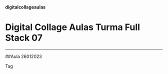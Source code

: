 #### digitalcollageaulas



# Digital Collage Aulas Turma Full Stack 07

<hr>

##Aula 26012023

Tag <Script> Pesquisar do MDM 

Alt + para cima ou Alt + para baixo

dica site hora de codar

<hr>

##Aula 19012023

app JS

alert('texto para aparecer');


onEvent("buttonCart", "click", function () {

escolha.sj




<hr>

##Aula 17012023

	
https://developer.mozilla.org/en-US/docs/Web/JavaScript/Reference/Global_Objects/Array/push

	[ ] 	.push
		.shift
		.pop
		.unshit


https://gitpod.io/#/https://github.com/dcTeam7/PizzaMaker
https://gitpod.io/#/https://github.com/emidiocom/PizzaMaker

Manual do Código


codepen


<hr>
9
​
10
##Aula 12012023
11
​
7

` turma fs07
`.charCodeAt(0)

*** Dica o Index começa em 0 Zero


Dica de Senha 12ç"1'

\  --> Caracter de Escape

\n --> Quebra de Linha


var A = ' String '
var B = " String "
var C = ` String `   --> Não tem quebra de linha "Poder usar para String Template"

*SQL Injection


Primitivo ==> String == Valor
Não pode alterar


Complexo ==> Array == Referencia
Pode Alterar


nome = 'Fabrício'.split('');

nome = nome.join('');


https://sayhello.so/
https://phind.com/ 
​




<hr>

##Aula 10012023

C = ` ${C} String `;

C = C + `String`;



var = template = `

<h1> </h1>
<section>
<p>
<label> Profissão: </label>




Usar o Console
Nome link Git e-mail


var nome = "Emídio Neto";
var email = "emidio.com@gmail.com";
var linkedin = "https://www.linkedin.com/in/em%C3%ADdio-neto-03680522/";
var github = "https://github.com/emidiocom";

var template = `

<h1> ${nome} </h1>
<section>
<p>
    <label> e-Mail.....: </label>
    <span> ${email} </span>
</p>
<p>
    <label> Linkedin...: </label>
    <span> ${linkedin} </span>
</p>
<p>
    <label> GitHub....: </label>
    <span> ${github} </span>
</p>
</section>
`;

Para testar usar o comando 

console.info(template)
document.write(template)



react.email



<hr>

##Aula 20122022

kahoot --> Dica de Programa para espelhamento de tela.


chatGPT 
chat.open.ai.com


Prefect carregar as imagens sem aparecer


<html>
  <head>
    <title>Feliz Aniversário, Professor Abraão Alves!</title>
  </head>
  <body>
    <h1>Feliz Aniversário, Professor Abraão Alves!</h1>
    <p>Que este dia seja muito especial para você e que todos os seus sonhos se realizem.</p>
    <p>Que o seu aniversário seja tudo de bom e que toda a sua vida seja repleta de alegrias e realizações.</p>
  </body>
</html>




https://chat.openai.com/

https://gitpod.io/#/https://github.com/dcTeam7/Course 


https://notepade.web.app/?pcbarbosa

<hr>

##Aula 15122022


<hr>

##Aula 13122022 

-> Sequenciamento
-> Eventos
-> Condicionais
-> Funções
-> Expressões Logicas
-> Variaveis

By Mikael https://notepade.web.app/markdown/?dcteam7

Criar intimidade para poder saber como usar cada coisa.
(CODE.org)

- Sequenciamento;
- Eventos;
- Condicionais;
- Funções;
- Expressões Lógicas;
- Variáveis;

Criar um aplicativo (MONTADOR DE PIZZA) pelo code.org;

*Obs*: A variável é um elemento/identificador que armazena dados de código (funções) para chamá-la no momento oportuno, evitando usar muitas linhas de código.

*ATENÇÃO*: Terminar o CODE.org completo, até o módulo de variáveis, para a próxima aula.

n.discordapp.com/attachments/1014953685379453019/1050397527205232680/9C7CBE01-0081-4F52-AAC6-69A2DFF4E73B.jpg)



<hr>


##Aula 08122022

Quero uma carreira de desenvolvedor de software de sucesso, para isso devo estudar,
praticar e contruir um bom netword, não trabalhando em empresas sem tecnologia
ou construindo meu prprio caminho/empresa de tecnologia.


IF (  SUCESSO ()  )


ELSE

AND = &&
OR = ||
NOT = !



estudar AND
praticar AND
networdk AND
trabalhar AND
NOT empresas s tec  
OU minha emp tecno

E & P & N & T & ( ! S || M ) = TRUE | FALSE

Tabela Verdade


By Mikael https://notepade.web.app/markdown/?dcteam7

### Inputs e Outputs

AND - E (&) - Se houver algum F p resultado vai ser F
OR - OU (||) - Se houver algum V o resultado será V
NOT - NÃO (!) - 

"Quero uma carreira de desenvolvedor de software de sucesso, para isso, devo praticar, estudar e construir um bom network, não trabalhando em empresas sem tecnologia ou construindo meu próprio caminho /empresa de tecnologia."

if (sucesso())
else

(A condição é sempre veradeiro ou falso)

E - estudar AND
P - praticar AND
N - network AND
S - NOT empresas s/ teC
M - OU empreender em tec

E & P & N & T & (!S || M)=    (TRUE OR FALSE)


A - Praticar
B - Trabalhar

A AND B = 
A AND A = 
A AND (NOT B) = 



### TABELA VERDADE

[01](https://static.todamateria.com.br/upload/ta/be/tabelaverdadeconectivo1-cke.jpg)

[02](http://www.dpi.inpe.br/~carlos/Academicos/Cursos/ArqComp/3-2.jpg)



### EXERCICIOS DE RACIOCÍNIO LÓGICO

[01](https://www.todamateria.com.br/raciocinio-logico-exercicios)

[02](https://www.novaconcursos.com.br/portal/artigos/questao-raciocinio-logico-para-concursos)



### FUNÇÕES
Criar códigos dividindo em funções menores
Ver LESSON 21 Step 12 do code.org

[Foto](https://cd


<hr>

##Aula 06122022



Linha de comando que trava o Processador.

while (true) {

 console.loy ("opa")
}




Function hasLettuce()

colocar as peguntas para que a função possa testar a condição de passsar ou não a função.


Pesquisar sobre UML


Estrutura para conectar expressão logica 

e
OU
não

https://abraaoalves.github.io/caraacara/

https://notepade.web.app/?abraao

<hr>

##Aula 01122022

Livro Agile Principles, Patterns and Practices in C#

<hr>

##Aula 29112022

webdesign
javascript
front end 
node js



Pratica -> Intimidade -> Curiosidade -> Reflexão -> Compreensão -> Pratica


Inspecionar
Console
windows.addEventListener
body.addEventListener

codepen.io  fazer comandos em teste

html
<button onclick="clickBehavior()">Click me</button>

JS
let count=0
funcition clickBehavior(){
console.log("request " + (++count))
}



<hr>


##Aula 24112022


Todos os comandos no JavaScript tem que ser declarados.

Tarefas para proxima aula code.org 2022 -> 9


<hr>


##Aula 22112022


add Event Listener  estudar para ajudar na questao de eventos do site.

studio.code.org/prjetos  

23 12
02 01


<hr>


##Aula 17112022



 

------------------------------------------------

Emídio Neto: emidio.com@gmail.com  
id: 94445895
is_signed_in: true
is_verified_instructor: false
mute_music: false
short_name: "Emídio"
under_13: false
user_type: "student"
username: "em_dio580"

------------------------------------------------


https://studio.code.org/s/express-2022

- Sequenciamento
- Depuração
- Eventos
- Loops - NESTED
- Condicionais
- Funções
- Variables


<hr>

##Aula 14112022 

git config user.name


beta.sayhello.so



https://beta.sayhello.so/search?q=create%20file%20linux

mkdir nome da Pasta
cd nome da Pasta
git clone "endereço"

https://github.com/dcTeam7/Course.git



[safe]
        directory = *
[push]
        default = simple
[alias]
        lg = log --color --graph --pretty=format:'%Cred%h%Creset -%C(yellow)%d%Creset %s %Cgreen(%cr) %C(bold blue)<%an>%Creset' --abbrev-commit
[credential]
        helper = /usr/bin/gp credential-helper
[user]
        name = Emídio Neto
        email = emidio.com@gmail.com


<hr>

##Aula 10112022

Zeno Rocha zenorocha.com


git-scm.com/download

feature  WSL

$ wsl --update


#from Microsoft Store
#install ubuntu
#from terminal


$wsl

i5 > Ubuntu 22
i3 < Ubuntu 18

<hr>

## Aula 08112022

Comandos no GIT
GIT ST

Create a branch


Commits é um registro no banco de dados do Git pode ser alteração, mudanças, etc em qualquer projeto.

Criar Pull Request

Descrição

Close #"numero da iusse"

Maria Css Alicides Queiroz

Git hub Quiz

Fabio Akita Dicas youtube GitHub


<hr>

## Aula 03112022

O Cenventional Commits: Tema para melhor no Git Pull Request

https://gitpod.io/#/https://github.com/dcTeam7/Course    ---> atalho para o Gitpod.io       


Comandos no terminal do Gitpod.io

git checkout origin/Mikael
git checkout main
git status

Criar um brant TEMP
git pull origin main
git pull origin/main

Voltar para main

git /workspace/Course (main) $ git pull --rebase origin
git rebase --continue

sayhello.so
stackoverflow

<hr>

## Aula 01112022

Quando mais detalhado no commit e melhor para o entendimento.
conventional commits  --> Padrao fazer um melhor commit no GitHub

Codigo de conduta para um melhor pull request


Comando para fechar a 

Closes #numero da pull request

<hr>

## Aula 27102022

Passar desse desafio com apenas 3 blocos: 
https://studio.code.org/s/pre-express-2022/lessons/9/levels/8


Passar desse desafio com apenas 2 blocos de azuis na solucao 
https://studio.code.org/s/pre-express-2022/lessons/4/levels/11



CAIO E RENAN
https://meet.google.com/igh-fmeq-syi


By JoelLacerda — Ontem às 10:12
Aula 27/10

Baseado na sua issue de fundamentos (https://github.com/dcTeam7/Course/issues/), criar uma nova issue com o prefixo "Markdown: [mesmo nome da issue original]". Não esquecer de se atribuir a tarefa e colocar como milestone 2.0.0.

No texto da nova issue, colocar "Relacionado com a issue #[número da issue original]"Na aba development da nova issue, criar uma nova branch com o nome da issue (ex: 31-markdown-devtools).

Quando acessar o gitpod desse repositório, não esquecer de trocar a branch para fazer as alterações. LEMBRAR DE CRIAR A PASTA "markdown" dentro da pasta "examples". Dentro dela, criar um arquivo .md com o conteúdo da issue original. Quando fizer as alterações, dar commit e sincronizar as mudanças. 

Após, criar uma pull request baseado no seu commit, com o mesmo nome da issue e o número dela na descrição. Atribuir um revisor para fazer as revisões do código.

<hr>

## Aula 25102022

Git " salva a modificação dos projetos"  e ter todos os historicos do projeto e de todos os seus projetos no GitHub

titulo descrição
PullRequest from   Exemplo de titulo Feature: adcionando styles

Mais importante Base:main  <--- compare:"user que fez alteração"

reviewers --> que pode revisar
assignees --> normalmente quem criou

no comentario voce pode fazer o comentario
e se colocar com

'''suggestion

comando


'''


Close pull resquest  --> É para fazer o descarte da PullRequest


Merge pull resquest --> Manda para o main a PullRequest   Existe 3 formas   --Createa merge commint   --Squash and merge  --


<hr>

## Aula 18102022




< link href="./style.css" ---->  Carrega Primeiro

< styl e>          ----->   Carrega dentro do HTML
.parent {}

tag e < syle > dentro ----> Vai carregar conforme for abrindo o site



https://gitpod.io/#/https://github.com/dcTeam7/Course





codeinthedark.com.br

flexbox


HMTL da Aula 18102022 esta Comentado abaixo...

<hr>

## Aula 13102022

---githistory.xyz---

https://emidiocom.github.io/mypage/

https://github.githistory.xyz/emidiocom/mypage

mdn lan brazilian

<link href="styles.css" rel="stylesheet"/> *** Vai ser o primeiro a carregar.

tera vista filmes

web.dev / measure

vitormalencar
cjpatolio
luis felipe sousa
matheus albuquerque

wsl no wind

<hr>

## Aula 11102022

www.pexels.com   Para colocar imagens no site

html lang brasil

stack overflow


'''suggestion
<html lang="pt-BR">
'''

Não esquecer de colocar no comentario o @ e nome do usuario

landpage para navegar na mesma pagina

<hr>


## Aula 06102022


https://abraaoalves.github.io/photo-cat-app

https://abraaoalves.github.io/caraacara

https://pages.github.com/


https://gitpod.io/#/    ---> atalho para o Gitpod.io       

https://gitpod.io/#/https://github.com/emidiocom/CatPhoApp


Ctrl+Sfhit+V Atalho do prev para Markdown


glaucia86.github.io

https://emidiocom.github.io/CatPhoApp

https://www.cloudflare.com/pt-br/plans/zero-trust-services/#overview

universo narrado
fabio akita

<hr>

## Aula 04102022
Empresa do Abraao Beakyn

O que é inteligência? Issac Asimov

< mete r > tag

<hr>


## Aula 29092022
mdn web docs = ver comandos

< targe = "_blank" abrir em uma nova guia ></targe>

Visual Studio Code

https://code.org/

https://www.w3schools.com/html/

<hr>

## Aula 27092022

Lucas Saboia Referencia SRE

Linux

notepadweb.app

can i use .com

https://developer.mozilla.org/pt-BR/


https://notepade.web.app/?abraao

<hr>

## Aula 22092022

https://gitpod.io/#/

<hr>

## Aula 20092022

https://www.gohorsecertification.com.br/

https://scrumdefinitivo.com.br/

https://trello.com/invite/time7112/3d8d221272ffbc53006a285040f35874
notepade.web.app/?time7-invite



www.gravatar.com

https://drive.google.com/file/d/1CxG1kNiGTg2hMzYSMQLRDazwqSGDSSAM/view?usp=drivesdk

Kanban
https://1drv.ms/p/s!AhrUazXX1Wf4je8Xnt6jwCQzFdQsGg?e=4fLiNQ

link do discord 
https://discord.gg/SsmaU3EZ

meets
https://meet.google.com/rfi-mdgj-bav

freecodecamp.org

<hr>



<!--



![GIFDevbaner](https://user-images.githubusercontent.com/78033319/192938934-50d6b48b-81c7-485c-b4cb-5d284cd9a0a7.gif) -->


![backgroundsurveyform](https://user-images.githubusercontent.com/78033319/196047142-1a32f311-9c54-4559-bc3d-0fc76fbc49f1.jpg)

<hr>


<hr>





<!--

![cafemenu](https://user-images.githubusercontent.com/78033319/194925246-15544370-013b-4b9c-b744-d3c9bb36484a.jpg)
![capphotoapp](https://user-images.githubusercontent.com/78033319/194925271-72ff25dc-ea12-4eeb-b35c-634626144025.jpg)
![coloredmarkes](https://user-images.githubusercontent.com/78033319/194925310-7cdd7406-f56b-44a3-aaf3-69adf0587053.jpeg)





29/09/2022 - [**Digital College**](https://digitalcollege.com.br/formacao-full-stack/) 




- Student Developer Full Stack - Fortaleza - CE - Brazil [<img alt="Coding Gif" src="https://media2.giphy.com/media/du3J3cXyzhj75IOgvA/giphy.gif?cid=790b76118849e7b024333f0377101b6f9d71150022128261&rid=giphy.gif&ct=g" height="25" width="25" align="right"/>&nbsp;<br/>](https://github.com/emidiocom)
[<img alt="GIF1" src="https://user-images.githubusercontent.com/78033319/192938934-50d6b48b-81c7-485c-b4cb-5d284cd9a0a7.gif" align="center" style="width:50%; height:auto;" />&nbsp;](https://drive.google.com/file/d/1W5M2O03fydL9Lh295aLnrCEGPNrJ8h-1/view)

-->
<hr>





<!--
### Hi GitHub 👋

I am Emídio Neto, independent Technology Professional

- 🌎 Brazil
- 💻 Technologo in Computer Networks
- 📡 https://www.emcnet.com.br
- 🛒 https://www.magazinevoce.com.br/magazinevidabyte

------------


[<img alt="DNS6" src="https://user-images.githubusercontent.com/78033319/192530328-524b852d-5175-4e2c-a87c-5ab0b66d6adf.png" align="center" style="width:25%; height:auto;" />&nbsp;](https://www.freecodecamp.org/emidiocom)

------------

[<img alt="GIF1" src="https://vidadesuporte.com.br/wp-content/uploads/2022/08/Suporte_3020.jpg" align="center" style="width:50%; height:auto;" />&nbsp;](https://vidadesuporte.com.br)


[<img alt="GIF1" src="https://www.cutedrop.com.br/wp-content/uploads/2013/07/johnny-castaway1.jpg" align="center" style="width:50%; height:auto;" />&nbsp;](https://www.cutedrop.com.br/2013/07/relembrando-o-naufrago-mais-querido-dos-screensavers/)


<p><img alt="GIF1" src="https://www.cutedrop.com.br/wp-content/uploads/2013/07/johnny-castaway1.jpg" align="center" style="width:50%; height:auto;" />&nbsp;<a target="_blank" href="https://freecatphotoapp.com"></a>.</p>




**emidiocom/emidiocom** is a ✨ _special_ ✨ repository because its `README.md` (this file) appears on your GitHub profile.

Here are some ideas to get you started:

- 🔭 I’m currently working on ...
- 🌱 I’m currently learning ...
- 👯 I’m looking to collaborate on ...
- 🤔 I’m looking for help with ...
- 💬 Ask me about ...
- 📫 How to reach me: ...
- 😄 Pronouns: ...
- ⚡ Fun fact: ...
-->
https://markdownlivepreview.com/
Linguaem que ajuda a estilizar um documento.


https://www.byjusfutureschool.com/



https://linktr.ee/react.js.ceara


<!--

IDENTIFICATION DIVISION.
PROGRAM-ID. HELLO-WORLD.
DATA DIVISION.
    WORKING-STORAGE SECTION.
        77 X PIC 99.
        77 Y PIC 99.
        77 Z PIC 99.
PROCEDURE DIVISION.
    SET X TO 10.
    SET Y TO 25.
    ADD X Y GIVING Z.
    DISPLAY "X + Y = "Z.
STOP RUN.















# Markdown syntax guide

## Headers

# This is a Heading h1
## This is a Heading h2 
###### This is a Heading h6

## Emphasis

*This text will be italic*  
_This will also be italic_

**This text will be bold**  
__This will also be bold__

_You **can** combine them_

## Lists

### Unordered

* Item 1
* Item 2
* Item 2a
* Item 2b

### Ordered

1. Item 1
1. Item 2
1. Item 3
  1. Item 3a
  1. Item 3b

## Images

![This is a alt text.](/image/sample.png "This is a sample image.")

## Links

You may be using [Markdown Live Preview](https://markdownlivepreview.com/).

## Blockquotes

> Markdown is a lightweight markup language with plain-text-formatting syntax, created in 2004 by John Gruber with Aaron Swartz.
>
>> Markdown is often used to format readme files, for writing messages in online discussion forums, and to create rich text using a plain text editor.

## Tables

| Left columns  | Right columns |
| ------------- |:-------------:|
| left foo      | right foo     |
| left bar      | right bar     |
| left baz      | right baz     |

## Blocks of code

```
let message = 'Hello world';
alert(message);

![wallpaperflare-cropped1](https://user-images.githubusercontent.com/78033319/195842014-f746a9a8-e9b2-4cee-a49d-3446cd4557a6.jpg)

```

## Inline code

This web site is using `markedjs/marked`.


-->
<!--
![freecodecamp](https://user-images.githubusercontent.com/78033319/192530328-524b852d-5175-4e2c-a87c-5ab0b66d6adf.png) -->

<!--

![38-DNS-480p_site](https://user-images.githubusercontent.com/78033319/192098268-fa2cc1ab-7daa-42d8-9006-246b66d485a4.gif)
![giphy](https://user-images.githubusercontent.com/78033319/192098284-23ba6bc3-65ab-47b2-9e47-69766328b6a5.gif)
![DNS](https://user-images.githubusercontent.com/78033319/192099708-be2acf3f-d84f-49b1-b373-df1eb856e67b.jpeg)
![DNS2](https://user-images.githubusercontent.com/78033319/192099777-b58e8781-a4d5-4277-811a-113420f73a60.jpeg)

[![DNS1](DNS "DNS1")](https://user-images.githubusercontent.com/78033319/192099708-be2acf3f-d84f-49b1-b373-df1eb856e67b.jpeg "DNS1")

![DNSVIDEOplay](https://user-images.githubusercontent.com/78033319/192444327-65b5d065-145c-4fdc-bd5f-9c4899d6008a.jpeg)

-->


HMTL da Aula 18102022 esta Comentado abaixo...


<!DOCTYPE html>
<html lang="en">

<head>
    <meta charset="UTF-8">
    <meta http-equiv="X-UA-Compatible" content="IE=edge">
    <meta name="viewport" content="width=device-width, initial-scale=1.0">
    <title>Position CSS</title>
    
    <style>
        .parent {}

        .child-one {
            position: relative;
            top: 30px;
            left: 10px;
            z-index: 1;
            /* bottom: ;
            top: ;
            right: ;
            left: ; 
            z-index: ;
            */
        }

        .child-two {
            position: relative;
            top: 0px;
            left: 0px;
            z-index: 2;
        }]]


<!DOCTYPE html>
<html lang="en">

<head>
    <meta charset="UTF-8">
    <meta http-equiv="X-UA-Compatible" content="IE=edge">
    <meta name="viewport" content="width=device-width, initial-scale=1.0">
    <title>Position CSS</title>
    
    <style>
        .parent {}

        .child-one {
            position: absolute;
            right: 20px;
            bottom: 20px;
            z-index: 1;
            
            /*top: ;
            
            left: ; 
            z-index: ;
            top: 30px;
              left: 10px;
            */
        }

        .child-two {
            position: relative;
            top: 0px;
            left: 0px;
            z-index: 2;
        }

        .child-three {}
























        .parent {
            padding: 5px;
            background-color: #00AAFF;
        }

        .child {
            padding: 5px;
        }

        .child-one {
            background-color: rgb(116, 255, 116);
        }

        .child-two {
            background-color: rgb(248, 117, 117);
        }

        .child-three {
            background-color: rgb(255, 116, 232);
        }
    </style>
</head>

<body>

    <div class="parent" >
        Parent
        <div class="child-one child">One</div>
        <div class="child-two child">Two</div>
        <div class="child-three child">Three</div>
    </div>
</body>

</html> -->


